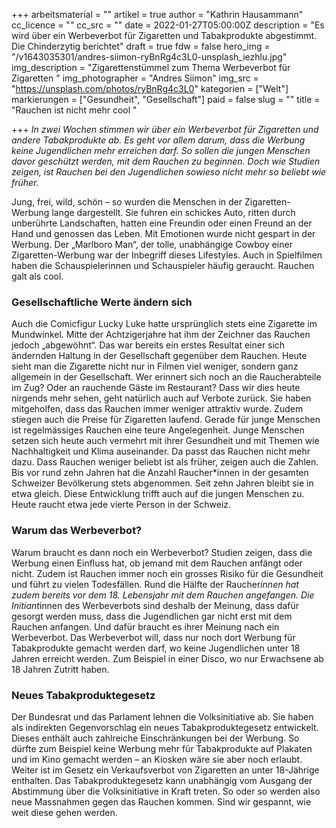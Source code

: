 +++
arbeitsmaterial = ""
artikel = true
author = "Kathrin Hausammann"
cc_licence = ""
cc_src = ""
date = 2022-01-27T05:00:00Z
description = "Es wird über ein Werbeverbot für Zigaretten und Tabakprodukte abgestimmt. Die Chinderzytig berichtet"
draft = true
fdw = false
hero_img = "/v1643035301/andres-siimon-ryBnRg4c3L0-unsplash_iezhlu.jpg"
img_description = "Zigarettenstümmel zum Thema Werbeverbot für Zigaretten "
img_photographer = "Andres Siimon"
img_src = "https://unsplash.com/photos/ryBnRg4c3L0"
kategorien = ["Welt"]
markierungen = ["Gesundheit", "Gesellschaft"]
paid = false
slug = ""
title = "Rauchen ist nicht mehr cool "

+++
_In zwei Wochen stimmen wir über ein Werbeverbot für Zigaretten und andere Tabakprodukte ab. Es geht vor allem darum, dass die Werbung keine Jugendlichen mehr erreichen darf. So sollen die jungen Menschen davor geschützt werden, mit dem Rauchen zu beginnen. Doch wie Studien zeigen, ist Rauchen bei den Jugendlichen sowieso nicht mehr so beliebt wie früher._

Jung, frei, wild, schön – so wurden die Menschen in der Zigaretten-Werbung lange dargestellt. Sie fuhren ein schickes Auto, ritten durch unberührte Landschaften, hatten eine Freundin oder einen Freund an der Hand und genossen das Leben. Mit Emotionen wurde nicht gespart in der Werbung. Der „Marlboro Man“, der tolle, unabhängige Cowboy einer Zigaretten-Werbung war der Inbegriff dieses Lifestyles. Auch in Spielfilmen haben die Schauspielerinnen und Schauspieler häufig geraucht. Rauchen galt als cool.

### Gesellschaftliche Werte ändern sich

Auch die Comicfigur Lucky Luke hatte ursprünglich stets eine Zigarette im Mundwinkel. Mitte der Achtzigerjahre hat ihm der Zeichner das Rauchen jedoch „abgewöhnt“. Das war bereits ein erstes Resultat einer sich ändernden Haltung in der Gesellschaft gegenüber dem Rauchen. Heute sieht man die Zigarette nicht nur in Filmen viel weniger, sondern ganz allgemein in der Gesellschaft. Wer erinnert sich noch an die Raucherabteile im Zug? Oder an rauchende Gäste im Restaurant? Dass wir dies heute nirgends mehr sehen, geht natürlich auch auf Verbote zurück. Sie haben mitgeholfen, dass das Rauchen immer weniger attraktiv wurde. Zudem stiegen auch die Preise für Zigaretten laufend. Gerade für junge Menschen ist regelmässiges Rauchen eine teure Angelegenheit. Junge Menschen setzen sich heute auch vermehrt mit ihrer Gesundheit und mit Themen wie Nachhaltigkeit und Klima auseinander. Da passt das Rauchen nicht mehr dazu. Dass Rauchen weniger beliebt ist als früher, zeigen auch die Zahlen. Bis vor rund zehn Jahren hat die Anzahl Raucher*innen in der gesamten Schweizer Bevölkerung stets abgenommen. Seit zehn Jahren bleibt sie in etwa gleich. Diese Entwicklung trifft auch auf die jungen Menschen zu. Heute raucht etwa jede vierte Person in der Schweiz.

### Warum das Werbeverbot?

Warum braucht es dann noch ein Werbeverbot? Studien zeigen, dass die Werbung einen Einfluss hat, ob jemand mit dem Rauchen anfängt oder nicht. Zudem ist Rauchen immer noch ein grosses Risiko für die Gesundheit und führt zu vielen Todesfällen. Rund die Hälfte der Raucher*innen hat zudem bereits vor dem 18. Lebensjahr mit dem Rauchen angefangen. Die Initiant*innen des Werbeverbots sind deshalb der Meinung, dass dafür gesorgt werden muss, dass die Jugendlichen gar nicht erst mit dem Rauchen anfangen. Und dafür braucht es ihrer Meinung nach ein Werbeverbot. Das Werbeverbot will, dass nur noch dort Werbung für Tabakprodukte gemacht werden darf, wo keine Jugendlichen unter 18 Jahren erreicht werden. Zum Beispiel in einer Disco, wo nur Erwachsene ab 18 Jahren Zutritt haben.

### Neues Tabakproduktegesetz

Der Bundesrat und das Parlament lehnen die Volksinitiative ab. Sie haben als indirekten Gegenvorschlag ein neues Tabakproduktegesetz entwickelt. Dieses enthält auch zahlreiche Einschränkungen bei der Werbung. So dürfte zum Beispiel keine Werbung mehr für Tabakprodukte auf Plakaten und im Kino gemacht werden – an Kiosken wäre sie aber noch erlaubt. Weiter ist im Gesetz ein Verkaufsverbot von Zigaretten an unter 18-Jährige enthalten. Das Tabakproduktegesetz kann unabhängig vom Ausgang der Abstimmung über die Volksinitiative in Kraft treten. So oder so werden also neue Massnahmen gegen das Rauchen kommen. Sind wir gespannt, wie weit diese gehen werden.